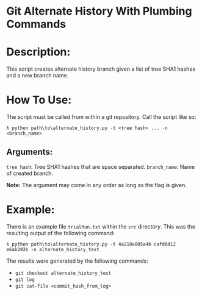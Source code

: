 # Git Alternate History With Plumbing Commands

# Description:
This script creates alternate history branch given a list of tree SHA1 hashes and a new branch name.

# How To Use:
The script must be called from within a git repository.
Call the script like so:

`λ python path\to\alternate_history.py -t <tree hash> ... -n <branch_name>`

## Arguments:
`tree hash`: Tree SHA1 hashes that are space separated.
`branch_name`: Name of created branch.

**Note:** The argument may come in any order as long as the flag is given.

# Example:
There is an example file `trialRun.txt` within the `src` directory. This was the resulting output of the following command:

`λ python path\to\alternate_history.py -t 4a218e805a4b cafd0d12 e6ab292b -n alternate_history_test`

The results were generated by the following commands:
- `git checkout alternate_history_test`
- `git log`
- `git cat-file <commit_hash_from_log>`
